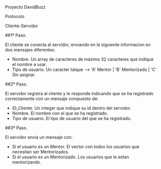 Proyecto DavidBuzz

Protocolo

Cliente-Servidor

##1º Paso.

El cliente se conecta al servidor, enviando en la siguiente informacion en dos mensajes diferentes:

- Nombre. Un array de caracteres de máximo 32 caracteres que indique el nombre a usar.
- Tipo de usuario. Un caracter talque --> 'A' Mentor | 'B' Mentorizado | 'C' Sin asignar.

##2º Paso.

El servidor registra al cliente y le responde indicando que se ha registrado correctamente con un mensaje compuesto de:
- ID_Cliente. Un integer que indique su id dentro del servidor.
- Nombre. El nombre con el que se ha registrado.
- Tipo de usuario. El tipo de usuario del que se ha registrado.

##3º Paso.

El servidor envia un mensaje con:
- Si el usuario es un Mentor. El vector con todos los usuarios que necesitan ser Mentorizados.
- Si el usuario es un Mentorizado. Los usuarios que le estan mentorizando.
